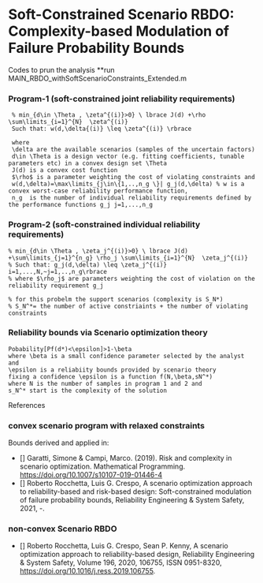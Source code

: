 # Soft-Constrained Scenario RBDO: Complexity-based Modulation of Failure Probability Bounds #

Codes to prun the analysis
**run MAIN_RBDO_withSoftScenarioConstraints_Extended.m


### Program-1 (soft-constrained joint reliability requirements) 
``` 
 % min_{d\in \Theta , \zeta^{(i)}>0} \ lbrace J(d) +\rho \sum\limits_{i=1}^{N}  \zeta^{(i)}
 Such that: w(d,\delta{(i)} \leq \zeta^{(i)} \rbrace

 where
 \delta are the available scenarios (samples of the uncertain factors)
 d\in \Theta is a design vector (e.g. fitting coefficients, tunable parameters etc) in a convex design set \Theta
 J(d) is a convex cost function
 $\rho$ is a parameter weighting the cost of violating constraints and
 w(d,\delta)=\max\limits_{j\in\{1,..,n_g \}| g_j(d,\delta) % w is a convex worst-case reliability performance function,
 n_g  is the number of individual reliability requirements defined by the performance functions g_j j=1,...,n_g
```
### Program-2 (soft-constrained individual reliability requirements)
```
% min_{d\in \Theta , \zeta_j^{(i)}>0} \ lbrace J(d) +\sum\limits_{j=1}^{n_g} \rho_j \sum\limits_{i=1}^{N}  \zeta_j^{(i)}
% Such that: g_j(d,\delta) \leq \zeta_j^{(i)} i=1,...,N,~j=1,..,n_g\rbrace
% where $\rho_j$ are parameters weighting the cost of violation on the reliability requirement g_j

% for this probelm the support scenarios (complexity is S_N*)
% S_N^*= the number of active constriaints + the number of violating constraints

```

### Reliability bounds via Scenario optimization theory
```
Pobability[Pf(d*)<\epsilon]>1-\beta
where \beta is a small confidence parameter selected by the analyst and
\epsilon is a reliabiity bounds provided by scenario theory
fixing a confidence \epsilon is a function f(N,\beta,sN^*)
where N is the number of samples in program 1 and 2 and
s_N^* start is the complexity of the solution

 ```
 
References
 ###  convex scenario program with relaxed constraints 
Bounds derived and applied in:
 -  [] Garatti, Simone & Campi, Marco. (2019). Risk and complexity in scenario optimization. 
        Mathematical Programming. https://doi.org/10.1007/s10107-019-01446-4
   - [] Roberto Rocchetta, Luis G. Crespo, A scenario optimization approach to reliability-based and risk-based design: Soft-constrained modulation of failure probability bounds,  Reliability Engineering & System Safety, 2021, -. 
###  non-convex Scenario RBDO  

  - [] Roberto Rocchetta, Luis G. Crespo, Sean P. Kenny, A scenario optimization approach to reliability-based design,
     Reliability Engineering & System Safety, Volume 196, 2020, 106755, ISSN 0951-8320, https://doi.org/10.1016/j.ress.2019.106755.

